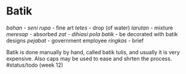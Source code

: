# Batik
*bahan* - 
*seni rupa* - fine art
*tetes* - drop (of water)
*larutan* - mixture
*meresap* - absorbed
*zat* - 
*dihiasi pola batik* - be decorated with batik designs
*pejabat* - government employee
*ringkas* - brief

Batik is done manually by hand, called batik tulis, and usually it is very expensive.
Also caps may be used to ease and shrten the process.
#status/todo (week 12)